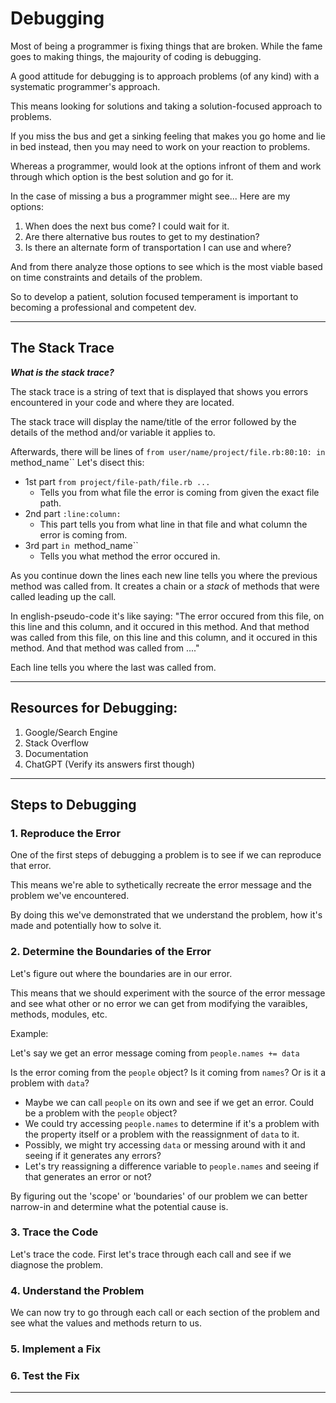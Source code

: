 # Debugging

Most of being a programmer is fixing things that are broken. While the fame goes to making things, the majourity of coding is debugging.

A good attitude for debugging is to approach problems (of any kind) with a systematic programmer's approach.

This means looking for solutions and taking a solution-focused approach to problems.

If you miss the bus and get a sinking feeling that makes you go home and lie in bed instead, then you may need to work on your reaction to problems.

Whereas a programmer, would look at the options infront of them and work through which option is the best solution and go for it.

In the case of missing a bus a programmer might see...
Here are my options:

1. When does the next bus come? I could wait for it.
2. Are there alternative bus routes to get to my destination?
3. Is there an alternate form of transportation I can use and where?

And from there analyze those options to see which is the most viable based on time constraints and details of the problem.

So to develop a patient, solution focused temperament is important to becoming a professional and competent dev.

<hr>

## The Stack Trace

<em><strong>What is the stack trace?</strong></em>

The stack trace is a string of text that is displayed that shows you errors encountered in your code and where they are located.

The stack trace will display the name/title of the error followed by the details of the method and/or variable it applies to.

Afterwards, there will be lines of `from user/name/project/file.rb:80:10: in `method_name``
Let's disect this:

- 1st part `from project/file-path/file.rb ...`
  - Tells you from what file the error is coming from given the exact file path.
- 2nd part `:line:column:`
  - This part tells you from what line in that file and what column the error is coming from.
- 3rd part `in `method_name``
  - Tells you what method the error occured in.

As you continue down the lines each new line tells you where the previous method was called from.
It creates a chain or a <em>stack</em> of methods that were called leading up the call.

In english-pseudo-code it's like saying:
"The error occured from this file, on this line and this column, and it occured in this method. And that method was called from this file, on this line and this column, and it occured in this method. And that method was called from ...."

Each line tells you where the last was called from.

<hr>

## Resources for Debugging:

1. Google/Search Engine
2. Stack Overflow
3. Documentation
4. ChatGPT (Verify its answers first though)

<hr>

## Steps to Debugging

### 1. Reproduce the Error

One of the first steps of debugging a problem is to see if we can reproduce that error.

This means we're able to sythetically recreate the error message and the problem we've encountered.

By doing this we've demonstrated that we understand the problem, how it's made and potentially how to solve it.

### 2. Determine the Boundaries of the Error

Let's figure out where the boundaries are in our error.

This means that we should experiment with the source of the error message and see what other or no error we can get from modifying the varaibles, methods, modules, etc.

Example:

Let's say we get an error message coming from
`people.names += data`

Is the error coming from the `people` object? Is it coming from `names`? Or is it a problem with `data`?

- Maybe we can call `people` on its own and see if we get an error. Could be a problem with the `people` object?
- We could try accessing `people.names` to determine if it's a problem with the property itself or a problem with the reassignment of `data` to it.
- Possibly, we might try accessing `data` or messing around with it and seeing if it generates any errors?
- Let's try reassigning a difference variable to `people.names` and seeing if that generates an error or not?

By figuring out the 'scope' or 'boundaries' of our problem we can better narrow-in and determine what the potential cause is.

### 3. Trace the Code

Let's trace the code. First let's trace through each call and see if we diagnose the problem.

### 4. Understand the Problem

We can now try to go through each call or each section of the problem and see what the values and methods return to us.

### 5. Implement a Fix

### 6. Test the Fix

<hr>
